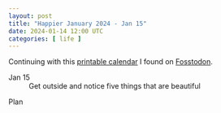 ```yaml
---
layout: post
title: "Happier January 2024 - Jan 15"
date: 2024-01-14 12:00 UTC
categories: [ life ]
---
```


Continuing with this [printable calendar] I found on [Fosstodon].

  [printable calendar]: https://actionforhappiness.org/sites/default/files/calendar_download/pdf/Jan%202024.pdf
  [Fosstodon]: https://fosstodon.org

<dl>
  <dt>Jan 15</dt>
  <dd>Get outside and notice five things that are beautiful</dd>
</dl>

<dl>
  <dt>Plan</dt>
  <dd></dd>
</dl>
